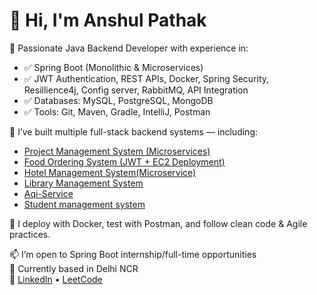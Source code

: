 # 👋 Hi, I'm Anshul Pathak

🎯 Passionate Java Backend Developer with experience in:
- ✅ Spring Boot (Monolithic & Microservices)
- ✅ JWT Authentication, REST APIs, Docker, Spring Security, Resillience4j, Config server, RabbitMQ, API Integration
- ✅ Databases: MySQL, PostgreSQL, MongoDB
- ✅ Tools: Git, Maven, Gradle, IntelliJ, Postman

🚀 I’ve built multiple full-stack backend systems — including:
-  [Project Management System (Microservices)](https://github.com/whoa12/ProjectManagementUpdated)
-  [Food Ordering System (JWT + EC2 Deployment)](https://github.com/whoa12/food-ordering-service)
-  [Hotel Management System(Microservice)](https://github.com/whoa12/Hotel-Management-Microservice-Basic)
-  [Library Management System](https://github.com/whoa12/Library-Management)
-  [Aqi-Service](https://github.com/whoa12/AqiService)
-  [Student management system](https://github.com/whoa12/webapp1)

🧰 I deploy with Docker, test with Postman, and follow clean code & Agile practices.

📫 I’m open to Spring Boot internship/full-time opportunities  
📍 Currently based in Delhi NCR  
🔗 [LinkedIn](https://www.linkedin.com/in/anshul-pathak-4b4a0125b/) • [LeetCode](https://leetcode.com/u/leetanshul1321/)

